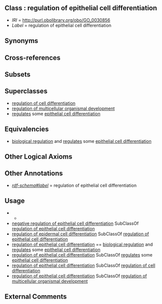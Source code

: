 
## Class : regulation of epithelial cell differentiation

 * *IRI* = http://purl.obolibrary.org/obo/GO_0030856
 * *Label* = regulation of epithelial cell differentiation

## Synonyms


## Cross-references


## Subsets


## Superclasses

 * [regulation of cell differentiation](../../GO/95/GO_0045595.md)
 * [regulation of multicellular organismal development](../../GO/26/GO_2000026.md)
 * [regulates](../../RO/11/RO_0002211.md) some [epithelial cell differentiation](../../GO/55/GO_0030855.md)

## Equivalencies

 * [biological regulation](../../GO/07/GO_0065007.md) and [regulates](../../RO/11/RO_0002211.md) some [epithelial cell differentiation](../../GO/55/GO_0030855.md)

## Other Logical Axioms


## Other Annotations

 * *[rdf-schema#label](../../el/rdf-schema#label.md)* = regulation of epithelial cell differentiation

## Usage

 * -
 * [negative regulation of epithelial cell differentiation](../../GO/57/GO_0030857.md) SubClassOf [regulation of epithelial cell differentiation](../../GO/56/GO_0030856.md)
 * [regulation of epidermal cell differentiation](../../GO/04/GO_0045604.md) SubClassOf [regulation of epithelial cell differentiation](../../GO/56/GO_0030856.md)
 * [regulation of epithelial cell differentiation](../../GO/56/GO_0030856.md) == [biological regulation](../../GO/07/GO_0065007.md) and [regulates](../../RO/11/RO_0002211.md) some [epithelial cell differentiation](../../GO/55/GO_0030855.md)
 * [regulation of epithelial cell differentiation](../../GO/56/GO_0030856.md) SubClassOf [regulates](../../RO/11/RO_0002211.md) some [epithelial cell differentiation](../../GO/55/GO_0030855.md)
 * [regulation of epithelial cell differentiation](../../GO/56/GO_0030856.md) SubClassOf [regulation of cell differentiation](../../GO/95/GO_0045595.md)
 * [regulation of epithelial cell differentiation](../../GO/56/GO_0030856.md) SubClassOf [regulation of multicellular organismal development](../../GO/26/GO_2000026.md)

## External Comments

